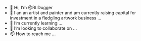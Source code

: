 - 👋 Hi, I’m @RLDugger
- 👀 I an an artist and painter and am currently raising capital for investment in a fledgling artwork business ...
- 🌱 I’m currently learning ...
- 💞️ I’m looking to collaborate on ...
- 📫 How to reach me ...

<!---
RLKinnickDugger/RLKinnickDugger is a ✨ special ✨ repository because its `README.md` (this file) appears on your GitHub profile.
You can click the Preview link to take a look at your changes.
--->
